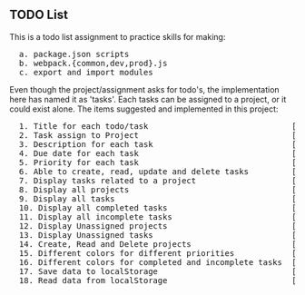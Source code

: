 <h2>TODO List</h2>

This is a todo list assignment to practice skills for making:

<pre>
  a. package.json scripts
  b. webpack.{common,dev,prod}.js
  c. export and import modules
</pre>

Even though the project/assignment asks for todo's, the
implementation here has named it as 'tasks'. Each tasks
can be assigned to a project, or it could exist alone.
The items suggested and implemented in this project:

<pre>
  1. Title for each todo/task                              [done]
  2. Task assign to Project                                [done]
  3. Description for each task                             [done]
  4. Due date for each task                                [done]
  5. Priority for each task                                [done]
  6. Able to create, read, update and delete tasks         [done]
  7. Display tasks related to a project                    [done]
  8. Display all projects                                  [done]
  9. Display all tasks                                     [done]
  10. Display all completed tasks                          [done]
  11. Display all incomplete tasks                         [done]
  12. Display Unassigned projects                          [done]
  13. Display Unassigned tasks                             [done]
  14. Create, Read and Delete projects                     [done]
  15. Different colors for different priorities            [done]
  16. Different colors for completed and incomplete tasks  [done]
  17. Save data to localStorage                            [done]
  18. Read data from localStorage                          [done]
</pre>

